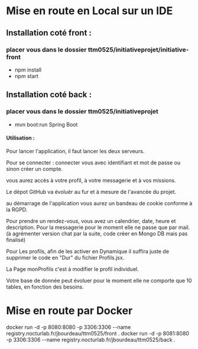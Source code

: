 # Mise en route en Local sur un IDE

## Installation coté front :
### placer vous dans le dossier ttm0525/initiativeprojet/initiative-front
- npm install
- npm start
## Installation coté back :
### placer vous dans le dossier ttm0525/initiativeprojet
- mvn boot:run Spring Boot

#### Utilisation :
Pour lancer l'application, il faut lancer les deux serveurs.

Pour se connecter : connecter vous avec identifiant et mot de passe ou sinon créer un compte.

vous aurez accès à votre profil, à votre messagerie et à vos missions.

Le dépot GitHub va évoluér au fur et à mesure de l'avancée du projet.

au démarrage de l'application vous aurez un bandeau de cookie conforme à la RGPD.

Pour prendre un rendez-vous, vous avez un calendrier, date, heure et description.
Pour la messagerie pour le moment elle ne passe que par mail.(à agrémenter version chat par la suite, code créer en Mongo DB mais pas finalisé)

Pour Les profils, afin de les activer en Dynamique il suffira juste de supprimer le code en "Dur" du fichier Profils.jsx.

La Page monProfils c'est à modifier le profil individuel.

Votre base de donnée peut évoluer pour le moment elle ne comporte que 10 tables, en fonction des besoins.


# Mise en route par Docker

docker run -d -p 8080:8080 -p 3306:3306 --name registry.nocturlab.fr/jbourdeau/ttm0525/front .
docker run -d -p 8081:8080 -p 3306:3306 --name registry.nocturlab.fr/jbourdeau/ttm0525/back .